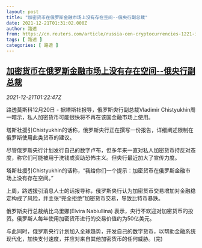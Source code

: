 ```yaml
---
layout: post
title: "加密货币在俄罗斯金融市场上没有存在空间--俄央行副总裁"
date: 2021-12-21T01:31:02.000Z
author: 路透
from: https://cn.reuters.com/article/russia-cen-cryptocurrencies-1221-idCNKBS2J004B
tags: [ 路透 ]
categories: [ 路透 ]
---
```

<!--1640050262000-->
[加密货币在俄罗斯金融市场上没有存在空间--俄央行副总裁](https://cn.reuters.com/article/russia-cen-cryptocurrencies-1221-idCNKBS2J004B)
------

<div>
<div><i>2021-12-21T01:22:47Z</i></div><p>路透莫斯科12月20日 - 据塔斯社报导，俄罗斯央行副总裁Vladimir Chistyukhin周一暗示，私人加密货币可能很快将不再在该国金融市场上使用。</p><p>塔斯社援引Chistyukhin的话称，俄罗斯央行正在撰写一份报告，详细阐述限制在俄罗斯使用此类货币的建议。</p><p>尽管俄罗斯央行计划发行自己的数字卢布，但多年来一直对私人加密货币持反对态度，称它们可能被用于洗钱或资助恐怖主义。但央行最近加大了宣传力度。</p><p>塔斯社援引Chistyukhin的话称，“我给你们一个提示：加密货币在俄罗斯金融市场上没有存在空间。”</p><p>上周，路透援引消息人士的话报导称，俄罗斯央行认为加密货币交易增加对金融稳定构成了风险，并主张“完全拒绝”加密货币交易，导致比特币暴跌。</p><p>俄罗斯央行总裁纳比乌里娜(Elvira Nabiullina) 表示，央行不欢迎对加密货币的投资。俄罗斯人每年使用加密货币进行的交易价值约为50亿美元。</p><p>与此同时，俄罗斯央行计划加入全球趋势，开发自己的数字货币，以帮助金融系统现代化，加快支付速度，并应对来自其他加密货币的任何威胁。(完)</p>
</div>
